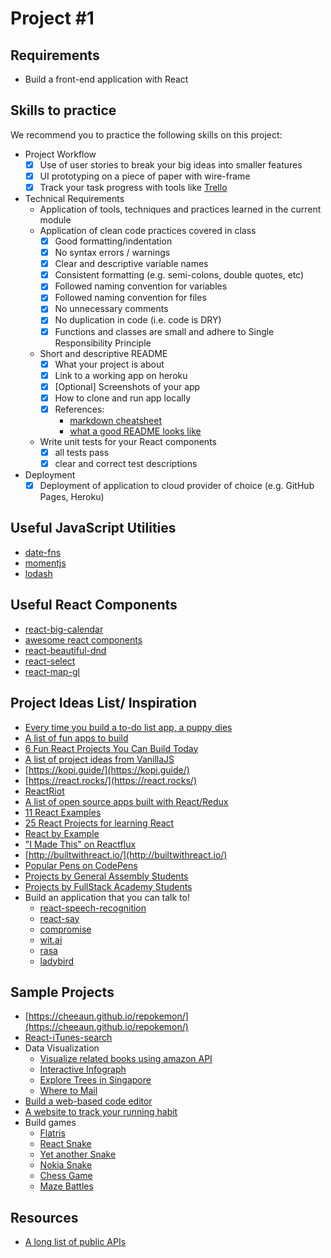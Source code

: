 # Project \#1

## Requirements

* Build a front-end application with React

## Skills to practice

We recommend you to practice the following skills on this project:

* Project Workflow
  * [x] Use of user stories to break your big ideas into smaller features
  * [x] UI prototyping on a piece of paper with wire-frame
  * [x] Track your task progress with tools like [Trello](https://trello.com/)
* Technical Requirements
  * Application of tools, techniques and practices learned in the current module
  * Application of clean code practices covered in class
    * [x] Good formatting/indentation
    * [x] No syntax errors / warnings
    * [x] Clear and descriptive variable names
    * [x] Consistent formatting \(e.g. semi-colons, double quotes, etc\)
    * [x] Followed naming convention for variables
    * [x] Followed naming convention for files
    * [x] No unnecessary comments
    * [x] No duplication in code \(i.e. code is DRY\)
    * [x] Functions and classes are small and adhere to Single Responsibility Principle
  * Short and descriptive README
    * [x] What your project is about
    * [x] Link to a working app on heroku
    * [x] \[Optional\] Screenshots of your app
    * [x] How to clone and run app locally
    * [x] References:
      * [markdown cheatsheet](https://github.com/adam-p/markdown-here/wiki/Markdown-Cheatsheet)
      * [what a good README looks like](https://gist.github.com/PurpleBooth/109311bb0361f32d87a2)
  * Write unit tests for your React components
    * [x] all tests pass
    * [x] clear and correct test descriptions
* Deployment
  * [x] Deployment of application to cloud provider of choice \(e.g. GitHub Pages, Heroku\)

## Useful JavaScript Utilities

* [date-fns](https://date-fns.org/)
* [momentjs](https://momentjs.com/)
* [lodash](https://lodash.com/)

## Useful React Components

* [react-big-calendar](https://github.com/intljusticemission/react-big-calendar)
* [awesome react components](https://github.com/brillout/awesome-react-components)
* [react-beautiful-dnd](https://github.com/atlassian/react-beautiful-dnd)
* [react-select](https://react-select.com/home)
* [react-map-gl](https://github.com/uber/react-map-gl)

## Project Ideas List/ Inspiration

* [Every time you build a to-do list app, a puppy dies](https://medium.freecodecamp.org/every-time-you-build-a-to-do-list-app-a-puppy-dies-505b54637a5d)
* [A list of fun apps to build](https://medium.freecodecamp.org/the-secret-to-being-a-top-developer-is-building-things-heres-a-list-of-fun-apps-to-build-aac61ac0736c)
* [6 Fun React Projects You Can Build Today](https://daveceddia.com/react-practice-projects/)
* [A list of project ideas from VanillaJS](https://learnvanillajs.com/projects/)
* [https://kopi.guide/](https://kopi.guide/)
* [https://react.rocks/](https://react.rocks/)
* [ReactRiot](https://www.reactriot.com/)
* [A list of open source apps built with React/Redux](https://github.com/markerikson/redux-ecosystem-links/blob/master/apps-and-examples.md)
* [11 React Examples](https://dev.to/drminnaar/11-react-examples-2e6d)
* [25 React Projects for learning React](http://sean-smith.me/assets/portfolio/25-react-projects/index.html)
* [React by Example](https://reactkungfu.com/showcases/)
* ["I Made This" on Reactflux](https://discordapp.com/channels/102860784329052160/312761588778139658)
* [http://builtwithreact.io/](http://builtwithreact.io/)
* [Popular Pens on CodePens](https://codepen.io/2018/popular/pens/)
* [Projects by General Assembly Students](https://gallery.generalassemb.ly/)
* [Projects by FullStack Academy Students](https://www.fullstackacademy.com/student-gallery)
* Build an application that you can talk to!
  * [react-speech-recognition](https://www.npmjs.com/package/react-speech-recognition)
  * [react-say](https://www.npmjs.com/package/react-say)
  * [compromise](http://compromise.cool/)
  * [wit.ai](https://wit.ai/)
  * [rasa](https://rasa.com/)
  * [ladybird](https://lyrebird.ai/)

## Sample Projects

* [https://cheeaun.github.io/repokemon/](https://cheeaun.github.io/repokemon/)
* [React-iTunes-search](https://github.com/LeoAJ/react-iTunes-search)
* Data Visualization
  * [Visualize related books using amazon API](https://anvaka.github.io/greview/hands-on-ml/1/)
  * [Interactive Infograph](https://www.smashingmagazine.com/2018/11/interactive-infographic-vue-js/)
  * [Explore Trees in Singapore](https://github.com/cheeaun/exploretrees-sg)
  * [Where to Mail](https://github.com/timmoti/postbox-hunter)
* [Build a web-based code editor](http://krasimirtsonev.com/blog/article/build-your-own-interactive-javascript-playground)
* [A website to track your running habit](https://github.com/newzealot/runninglog)
* Build games
  * [Flatris](https://github.com/skidding/flatris)
  * [React Snake](https://github.com/taming-the-state-in-react/react-snake)
  * [Yet another Snake](https://github.com/briantjt/react-snake)
  * [Nokia Snake](https://github.com/Morgantheplant/nokia-snek)
  * [Chess Game](https://pusher.com/tutorials/realtime-chess-game-react)
  * [Maze Battles](http://www.mazebattles.com/)

## Resources

* [A long list of public APIs](https://github.com/toddmotto/public-apis)
